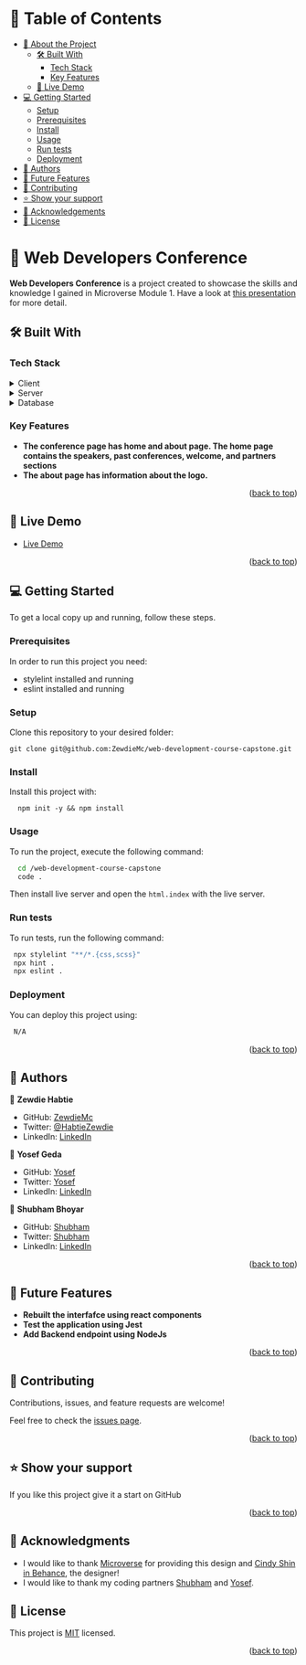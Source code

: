 <a name="readme-top"></a>

<!--
HOW TO USE:
This is an example of how you may give instructions on setting up your project locally.

Modify this file to match your project and remove sections that don't apply.

REQUIRED SECTIONS:
- Table of Contents
- About the Project
  - Built With
  - Live Demo
- Getting Started
- Authors
- Future Features
- Contributing
- Show your support
- Acknowledgements
- License

OPTIONAL SECTIONS:
- FAQ

After you're finished please remove all the comments and instructions!
-->

<div align="center">
  <!-- You are encouraged to replace this logo with your own! Otherwise you can also remove it. -->
  <!-- <img src="murple_logo.png" alt="logo" width="140"  height="auto" />
  <br/> -->

  <!-- <h3><b>Microverse README Template</b></h3> -->

</div>

<!-- TABLE OF CONTENTS -->

# 📗 Table of Contents

- [📖 About the Project](#about-project)
  - [🛠 Built With](#built-with)
    - [Tech Stack](#tech-stack)
    - [Key Features](#key-features)
  - [🚀 Live Demo](#live-demo)
- [💻 Getting Started](#getting-started)
  - [Setup](#setup)
  - [Prerequisites](#prerequisites)
  - [Install](#install)
  - [Usage](#usage)
  - [Run tests](#run-tests)
  - [Deployment](#triangular_flag_on_post-deployment)
- [👥 Authors](#authors)
- [🔭 Future Features](#future-features)
- [🤝 Contributing](#contributing)
- [⭐️ Show your support](#support)
- [🙏 Acknowledgements](#acknowledgements)
- [📝 License](#license)

<!-- PROJECT DESCRIPTION -->

# 📖 Web Developers Conference <a name="about-project"></a>


**Web Developers Conference** is a project created to showcase the skills and knowledge I gained in Microverse Module 1.
Have a look at [this presentation](https://www.loom.com/share/cb3e7a960be04030a818d5faea4feafc) for more detail.

## 🛠 Built With <a name="built-with"></a>

### Tech Stack <a name="tech-stack"></a>

<!-- > This portfolio website is creatd using HTML, CSS, and JavaScript. -->

<details>
  <summary>Client</summary>
  <ul>
    <li><a href="https://www.w3schools.com/html/">HTML</a></li>
    <li><a href="https://www.w3schools.com/css/">CSS</a></li>
    <li><a href="https://www.w3schools.com/javascript/">JavaScript</a></li>
  </ul>
</details>

<details>
  <summary>Server</summary>
  <ul>
    <li>N/A</li>
  </ul>
</details>

<details>
<summary>Database</summary>
  <ul>
    <li>N/A</li>
  </ul>
</details>

<!-- Features -->

### Key Features <a name="key-features"></a>

<!-- > The following are the key features of the application. -->

- **The conference page has home and about page. The home page contains the speakers, past conferences, welcome, and partners sections**
- **The about page has information about the logo.**

<p align="right">(<a href="#readme-top">back to top</a>)</p>

<!-- LIVE DEMO -->

## 🚀 Live Demo <a name="live-demo"></a>

<!-- > Click the live demo to access the application. -->

- [Live Demo](https://zewdiemc.github.io/web-development-course-capstone/)

<p align="right">(<a href="#readme-top">back to top</a>)</p>

<!-- GETTING STARTED -->

## 💻 Getting Started <a name="getting-started"></a>


To get a local copy up and running, follow these steps.

### Prerequisites

In order to run this project you need:
- stylelint installed and running
- eslint installed and running

<!--
Example command:

```sh
 gem install rails
```
 -->

### Setup

Clone this repository to your desired folder:

```
git clone git@github.com:ZewdieMc/web-development-course-capstone.git
```
### Install

Install this project with:

```
  npm init -y && npm install
```

### Usage

To run the project, execute the following command:

```sh
  cd /web-development-course-capstone
  code .
```
Then install live server and open the `html.index` with the live server.
### Run tests

To run tests, run the following command:

<!--
Example command:

```sh
  bin/rails test test/models/article_test.rb
```
--->

```sh
 npx stylelint "**/*.{css,scss}"
 npx hint .
 npx eslint .
```

 ### Deployment

You can deploy this project using:

```sh
 N/A
```

<p align="right">(<a href="#readme-top">back to top</a>)</p>

<!-- AUTHORS -->

## 👥 Authors <a name="authors"></a>

<!-- > This project is authored by -->

👤 **Zewdie Habtie**

- GitHub: [ZewdieMc](https://github.com/ZewdieMc)
- Twitter: [@HabtieZewdie](https://twitter.com/HabtieZewdie)
- LinkedIn: [LinkedIn](https://linkedin.com/in/zewdie-habtie-sisay-947153172)

👤 **Yosef Geda**

- GitHub: [Yosef](https://github.com/Yosefgeda)
- Twitter: [Yosef](https://twitter.com/AmaneulBe)
- LinkedIn: [LinkedIn](https://linkedin.com/in/ameneul-b-5545)

👤 **Shubham Bhoyar**

- GitHub: [Shubham](https://github.com/shubhambhoyar077)
- Twitter: [Shubham](https://twitter.com/AmaneulBe)
- LinkedIn: [LinkedIn](https://linkedin.com/in/ameneul-b-5545)

<p align="right">(<a href="#readme-top">back to top</a>)</p>

<!-- FUTURE FEATURES -->

## 🔭 Future Features <a name="future-features"></a>

<!-- > Describe 1 - 3 features you will add to the project. -->

- **Rebuilt the interfafce using react components**
- **Test the application using Jest**
- **Add Backend endpoint using NodeJs**

<p align="right">(<a href="#readme-top">back to top</a>)</p>

<!-- CONTRIBUTING -->

## 🤝 Contributing <a name="contributing"></a>

Contributions, issues, and feature requests are welcome!

Feel free to check the [issues page](../../issues/).

<p align="right">(<a href="#readme-top">back to top</a>)</p>

<!-- SUPPORT -->

## ⭐️ Show your support <a name="support"></a>

<!-- > Write a message to encourage readers to support your project -->

If you like this project give it a start on GitHub

<p align="right">(<a href="#readme-top">back to top</a>)</p>

<!-- ACKNOWLEDGEMENTS -->

## 🙏 Acknowledgments <a name="acknowledgements"></a>

- I would like to thank [Microverse](https://www.microverse.org/) for providing this design and [Cindy Shin in Behance](https://www.behance.net/adagio07), the designer!
- I would like to thank my coding partners [Shubham](https://github.com/shubhambhoyar077) and [Yosef](https://github.com/Yosefgeda/).

<!-- <p align="right">(<a href="#readme-top">back to top</a>)</p> -->

<!-- FAQ (optional) -->


<!-- <p align="right">(<a href="#readme-top">back to top</a>)</p> -->

<!-- LICENSE -->

## 📝 License <a name="license"></a>

This project is [MIT](./LICENSE) licensed.

<p align="right">(<a href="#readme-top">back to top</a>)</p>

